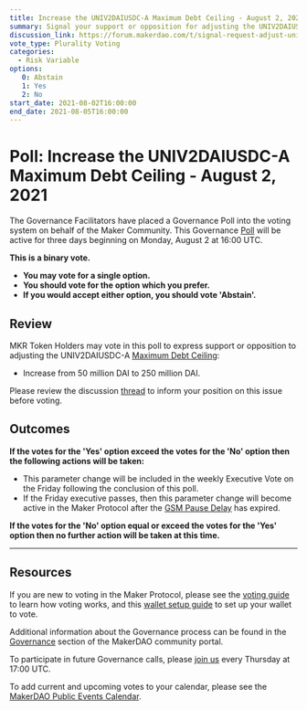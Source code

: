 ```yaml
---
title: Increase the UNIV2DAIUSDC-A Maximum Debt Ceiling - August 2, 2021
summary: Signal your support or opposition for adjusting the UNIV2DAIUSDC-A Maximum Debt Ceiling from 50 million DAI to 250 million DAI.
discussion_link: https://forum.makerdao.com/t/signal-request-adjust-univ2daiusdc-a-dc-iam-line/9481/
vote_type: Plurality Voting
categories:
  - Risk Variable
options:
   0: Abstain
   1: Yes
   2: No
start_date: 2021-08-02T16:00:00
end_date: 2021-08-05T16:00:00
---
```


# Poll: Increase the UNIV2DAIUSDC-A Maximum Debt Ceiling - August 2, 2021

The Governance Facilitators have placed a Governance Poll into the voting system on behalf of the Maker Community. This Governance [Poll](https://community-development.makerdao.com/en/learn/governance/on-chain-gov) will be active for three days beginning on Monday, August 2 at 16:00 UTC.

**This is a binary vote.** 
- **You may vote for a single option.** 
- **You should vote for the option which you prefer.**
- **If you would accept either option, you should vote 'Abstain'.**

## Review

MKR Token Holders may vote in this poll to express support or opposition to adjusting the UNIV2DAIUSDC-A [Maximum Debt Ceiling](https://community-development.makerdao.com/en/learn/governance/module-dciam/):
* Increase from 50 million DAI to 250 million DAI.


Please review the discussion [thread](https://forum.makerdao.com/t/signal-request-adjust-univ2daiusdc-a-dc-iam-line/9481) to inform your position on this issue before voting.

## Outcomes

**If the votes for the 'Yes' option exceed the votes for the 'No' option then the following actions will be taken:**
* This parameter change will be included in the weekly Executive Vote on the Friday following the conclusion of this poll. 
* If the Friday executive passes, then this parameter change will become active in the Maker Protocol after the [GSM Pause Delay](https://community-development.makerdao.com/en/learn/governance/param-gsm-pause-delay) has expired.

**If the votes for the 'No' option equal or exceed the votes for the 'Yes' option then no further action will be taken at this time.**

---

## Resources

If you are new to voting in the Maker Protocol, please see the [voting guide](https://community-development.makerdao.com/en/learn/governance/how-voting-works/) to learn how voting works, and this [wallet setup guide](https://community-development.makerdao.com/en/learn/governance/voting-setup/) to set up your wallet to vote.

Additional information about the Governance process can be found in the [Governance](https://community-development.makerdao.com/en/learn/governance) section of the MakerDAO community portal.

To participate in future Governance calls, please [join us](https://github.com/makerdao/community/tree/master/governance/governance-and-risk-meetings) every Thursday at 17:00 UTC.

To add current and upcoming votes to your calendar, please see the [MakerDAO Public Events Calendar](https://calendar.google.com/calendar/embed?src=makerdao.com_3efhm2ghipksegl009ktniomdk%40group.calendar.google.com&ctz=UTC&mode=week&showCalendars=0&showPrint=0).
